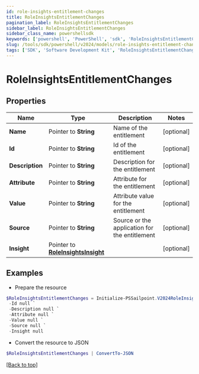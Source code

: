 ```yaml
---
id: role-insights-entitlement-changes
title: RoleInsightsEntitlementChanges
pagination_label: RoleInsightsEntitlementChanges
sidebar_label: RoleInsightsEntitlementChanges
sidebar_class_name: powershellsdk
keywords: ['powershell', 'PowerShell', 'sdk', 'RoleInsightsEntitlementChanges'] 
slug: /tools/sdk/powershell/v2024/models/role-insights-entitlement-changes
tags: ['SDK', 'Software Development Kit', 'RoleInsightsEntitlementChanges']
---
```



# RoleInsightsEntitlementChanges

## Properties

Name | Type | Description | Notes
------------ | ------------- | ------------- | -------------
**Name** |  Pointer to **String** | Name of the entitlement | [optional] 
**Id** |  Pointer to **String** | Id of the entitlement | [optional] 
**Description** |  Pointer to **String** | Description for the entitlement | [optional] 
**Attribute** |  Pointer to **String** | Attribute for the entitlement | [optional] 
**Value** |  Pointer to **String** | Attribute value for the entitlement | [optional] 
**Source** |  Pointer to **String** | Source or the application for the entitlement | [optional] 
**Insight** |  Pointer to [**RoleInsightsInsight**](role-insights-insight) |  | [optional] 

## Examples

- Prepare the resource
```powershell
$RoleInsightsEntitlementChanges = Initialize-PSSailpoint.V2024RoleInsightsEntitlementChanges  -Name null `
 -Id null `
 -Description null `
 -Attribute null `
 -Value null `
 -Source null `
 -Insight null
```

- Convert the resource to JSON
```powershell
$RoleInsightsEntitlementChanges | ConvertTo-JSON
```


[[Back to top]](#) 

